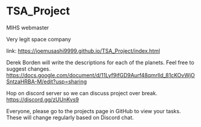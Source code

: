 # TSA_Project
MIHS webmaster

Very legit space company

link: https://joemusashi9999.github.io/TSA_Project/index.html

Derek Borden will write the descriptions for each of the planets. Feel free to suggest changes.
https://docs.google.com/document/d/11Lyf9jfGD9Aurf48qmrlld_81cKOvWjOSntzaHRBA-M/edit?usp=sharing

Hop on discord server so we can discuss project over break.
https://discord.gg/zUUnKvs9

Everyone, please go to the projects page in GitHub to view your tasks. These will change regularly based on Discord chat.
